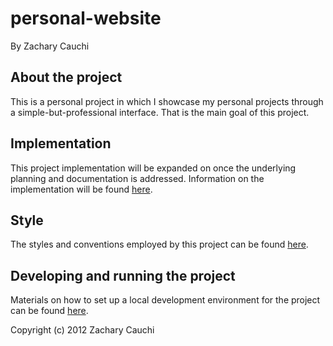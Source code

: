 # personal-website

By Zachary Cauchi

## About the project

This is a personal project in which I showcase my personal projects through a simple-but-professional interface. That is the main goal of this project.

## Implementation

This project implementation will be expanded on once the underlying planning and documentation is addressed.
Information on the implementation will be found [here](https://github.com/Zach128/personal-website/wiki/Implementation).

## Style

The styles and conventions employed by this project can be found [here](https://github.com/Zach128/personal-website/wiki/Conventions-and-Styles).

## Developing and running the project

Materials on how to set up a local development environment for the project can be found [here](https://github.com/Zach128/personal-website/wiki/Gearing-for-Development).

Copyright (c) 2012 Zachary Cauchi

